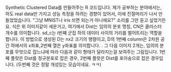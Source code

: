 Synthetic Clustered Data를 만들어주는 R 코드입니다.
제가 공부하는 분야에서는, 하도 real data만 가지고 성능 측정을 하려는 경향이 있어서, 이에 진절머리가 나서 만들었었습니다. "그냥 MNIST나 iris 쓰면 되는거 아니에요?" 소리를 그만 듣고 싶었거든요.
식은 위 이미지같이 세운거고, 여기에서 Dist는 임의의 분포 명칭, CN은 클러스터 개수를 의미합니다. sd_c는 i번쨰 군집 하의 데이터 사이의 거리를 떨어트리는 역할을 합니다.
이 방법으로 생성된 D는 nx2 크기의 행렬이고, D의 1번째 column은 2차원 공간 하에서의 x좌표,2번째 열은 y좌표를 의미합니다.
.
그 다음 이미지 2개는, 임의의 분포를 무엇으로 잡느냐에 따라 다음과 같이 형태가 달라지는걸 보여주는 그림입니다.
1번째 플랏은 Dist를 정규분포로 잡은 경우,
2번째 플랏은 Dist를 포아송으로 잡은 경우입니다. (두번째 것은 정말 개성있는 모습이네요. ㅋㅋ)